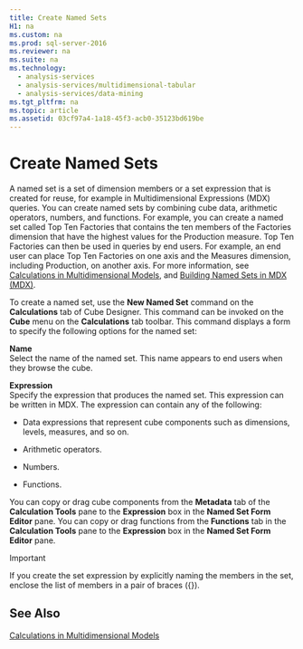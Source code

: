 ```yaml
---
title: Create Named Sets
H1: na
ms.custom: na
ms.prod: sql-server-2016
ms.reviewer: na
ms.suite: na
ms.technology: 
  - analysis-services
  - analysis-services/multidimensional-tabular
  - analysis-services/data-mining
ms.tgt_pltfrm: na
ms.topic: article
ms.assetid: 03cf97a4-1a18-45f3-acb0-35123bd619be
---
```

# Create Named Sets
  A named set is a set of dimension members or a set expression that is created for reuse, for example in Multidimensional Expressions (MDX) queries. You can create named sets by combining cube data, arithmetic operators, numbers, and functions. For example, you can create a named set called Top Ten Factories that contains the ten members of the Factories dimension that have the highest values for the Production measure. Top Ten Factories can then be used in queries by end users. For example, an end user can place Top Ten Factories on one axis and the Measures dimension, including Production, on another axis. For more information, see [Calculations in Multidimensional Models](../../Topics/TopicNameNotContainA/Calculations-in-Multidimensional-Models.md), and [Building Named Sets in MDX &#40;MDX&#41;](../../Topics/TopicNameNotContainA/Building-Named-Sets-in-MDX--MDX-.md).  
  
 To create a named set, use the **New Named Set** command on the **Calculations** tab of Cube Designer. This command can be invoked on the **Cube** menu on the **Calculations** tab toolbar. This command displays a form to specify the following options for the named set:  
  
 **Name**  
 Select the name of the named set. This name appears to end users when they browse the cube.  
  
 **Expression**  
 Specify the expression that produces the named set. This expression can be written in MDX. The expression can contain any of the following:  
  
-   Data expressions that represent cube components such as dimensions, levels, measures, and so on.  
  
-   Arithmetic operators.  
  
-   Numbers.  
  
-   Functions.  
  
 You can copy or drag cube components from the **Metadata** tab of the **Calculation Tools** pane to the **Expression** box in the **Named Set Form Editor** pane. You can copy or drag functions from the **Functions** tab in the **Calculation Tools** pane to the **Expression** box in the **Named Set Form Editor** pane.  
  
> [!IMPORTANT]  
>  If you create the set expression by explicitly naming the members in the set, enclose the list of members in a pair of braces ({}).  
  
## See Also  
 [Calculations in Multidimensional Models](../../Topics/TopicNameNotContainA/Calculations-in-Multidimensional-Models.md)  
  
  